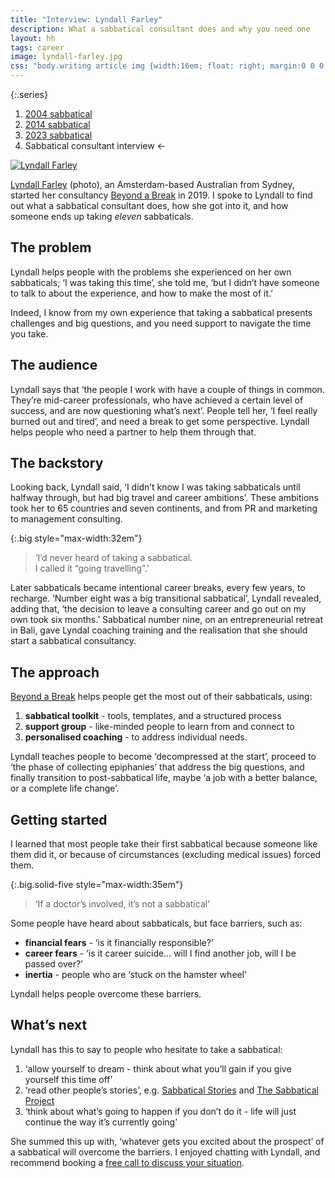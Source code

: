 ```yaml
---
title: "Interview: Lyndall Farley"
description: What a sabbatical consultant does and why you need one
layout: hh
tags: career
image: lyndall-farley.jpg
css: "body.writing article img {width:16em; float: right; margin:0 0 0.5em 1em}"
---
```


{:.series}
1. [2004 sabbatical](sabbatical-2004)
2. [2014 sabbatical](sabbatical-2014)
3. [2023 sabbatical](sabbatical-2023)
4. Sabbatical consultant interview ←

[ ![Lyndall Farley](lyndall-farley.jpg) ](https://www.beyondabreak.com/)

[Lyndall Farley](https://www.linkedin.com/in/lyndallfarley/) (photo),
an Amsterdam-based Australian from Sydney,
started her consultancy [Beyond a Break](https://www.beyondabreak.com) in 2019.
I spoke to Lyndall to find out what a sabbatical consultant does, how she got into it, and how someone ends up taking _eleven_ sabbaticals.

## The problem

Lyndall helps people with the problems she experienced on her own sabbaticals;
‘I was taking this time’, she told me, ‘but I didn’t have someone to talk to about the experience, and how to make the most of it.’

Indeed, I know from my own experience that taking a sabbatical presents challenges and big questions, and you need support to navigate the time you take.

## The audience

Lyndall says that ‘the people I work with have a couple of things in common.
They’re mid-career professionals, who have achieved a certain level of success, and are now questioning what’s next’.
People tell her, ‘I feel really burned out and tired’, and need a break to get some perspective.
Lyndall helps people who need a partner to help them through that.

## The backstory

Looking back, Lyndall said, ‘I didn’t know I was taking sabbaticals until halfway through, but had big travel and career ambitions’.
These ambitions took her to 65 countries and seven continents, and from PR and marketing to management consulting.

{:.big style="max-width:32em"}
> ‘I’d never heard of taking a sabbatical.  
> I called it “going travelling”.’

Later sabbaticals became intentional career breaks, every few years, to recharge.
‘Number eight was a big transitional sabbatical’, Lyndall revealed, adding that, ‘the decision to leave a consulting career and go out on my own took six months.’
Sabbatical number nine, on an entrepreneurial retreat in Bali, gave Lyndal coaching training and the realisation that she should start a sabbatical consultancy.

## The approach

[Beyond a Break](https://www.beyondabreak.com) helps people get the most out of their sabbaticals, using:

1. **sabbatical toolkit** - tools, templates, and a structured process
2. **support group** - like-minded people to learn from and connect to
3. **personalised coaching** - to address individual needs.

Lyndall teaches people to become ‘decompressed at the start’,
proceed to ‘the phase of collecting epiphanies’ that address the big questions,
and finally transition to post-sabbatical life, maybe ‘a job with a better balance, or a complete life change’.

## Getting started

I learned that most people take their first sabbatical because someone like them did it, or because of circumstances (excluding medical issues) forced them.

{:.big.solid-five style="max-width:35em"}
> ‘If a doctor’s involved, it’s not a sabbatical’

Some people have heard about sabbaticals, but face barriers, such as:

* **financial fears** - ‘is it financially responsible?’
* **career fears** - ‘is it career suicide… will I find another job, will I be passed over?’
* **inertia** - people who are ‘stuck on the hamster wheel’

Lyndall helps people overcome these barriers.

## What’s next

Lyndall has this to say to people who hesitate to take a sabbatical:

1. ‘allow yourself to dream - think about what you’ll gain if you give yourself this time off’
2. ‘read other people’s stories’, e.g. [Sabbatical Stories](https://www.beyondabreak.com/sabbatical-stories) and [The Sabbatical Project](https://thesabbaticalproject.org/stories/)
3. ‘think about what’s going to happen if you don’t do it - life will just continue the way it’s currently going’

She summed this up with, ‘whatever gets you excited about the prospect’ of a sabbatical will overcome the barriers.
I enjoyed chatting with Lyndall, and recommend booking a
[free call to discuss your situation](https://www.beyondabreak.com/sabbaticalkickstartcall).
